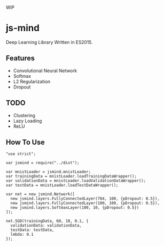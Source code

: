 WIP

# js-mind
Deep Learning Library Written in ES2015.

## Features

  * Convolutional Neural Network
  * Softmax
  * L2 Regularization
  * Dropout

## TODO

  * Clustering
  * Lazy Loading
  * ReLU

## How To Use

```
"use strict";

var jsmind = require("../dist");

var mnistLoader = jsmind.mnistLoader;
var trainingData = mnistLoader.loadTrainingDataWrapper();
var validationData = mnistLoader.loadValidationDataWrapper();
var testData = mnistLoader.loadTestDataWrapper();

var net = new jsmind.Network([
  new jsmind.layers.FullyConnectedLayer(784, 100, {pDropout: 0.5}),
  new jsmind.layers.FullyConnectedLayer(100, 100, {pDropout: 0.5}),
  new jsmind.layers.SoftmaxLayer(100, 10, {pDropout: 0.5})
]);

net.SGD(trainingData, 60, 10, 0.1, {
  validationData: validationData,
  testData: testData,
  lmbda: 0.1
});
```
